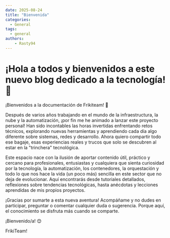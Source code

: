 ```yaml
---
date: 2025-08-24
title: "Bienvenida"
categories:
  - General
tags:
  - general
authors:
    - Rasty94
---
```


# ¡Hola a todos y bienvenidos a este nuevo blog dedicado a la tecnología! 🚀

¡Bienvenidos a la documentación de Frikiteam! 🎉

Después de varios años trabajando en el mundo de la infraestructura, la nube y la automatización, ¡por fin me he animado a lanzar este proyecto personal! Han sido incontables las horas invertidas enfrentando retos técnicos, explorando nuevas herramientas y aprendiendo cada día algo diferente sobre sistemas, redes y desarrollo. Ahora quiero compartir todo ese bagaje, esas experiencias reales y trucos que solo se descubren al estar en la "trinchera" tecnológica.

Este espacio nace con la ilusión de aportar contenido útil, práctico y cercano para profesionales, entusiastas y cualquiera que sienta curiosidad por la tecnología, la automatización, los contenedores, la orquestación y todo lo que nos hace la vida (un poco más) sencilla en este sector que no deja de evolucionar. Aquí encontrarás desde tutoriales detallados, reflexiones sobre tendencias tecnológicas, hasta anécdotas y lecciones aprendidas de mis propios proyectos.

¡Gracias por sumarte a esta nueva aventura! Acompáñame y no dudes en participar, preguntar o comentar cualquier duda o sugerencia. Porque aquí, el conocimiento se disfruta más cuando se comparte.

¡Bienvenido/a! 😊

FrikiTeam!